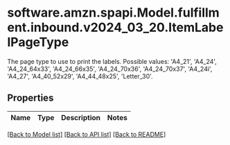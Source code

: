 # software.amzn.spapi.Model.fulfillment.inbound.v2024_03_20.ItemLabelPageType
The page type to use to print the labels. Possible values: 'A4_21', 'A4_24', 'A4_24_64x33', 'A4_24_66x35', 'A4_24_70x36', 'A4_24_70x37', 'A4_24i', 'A4_27', 'A4_40_52x29', 'A4_44_48x25', 'Letter_30'.

## Properties

Name | Type | Description | Notes
------------ | ------------- | ------------- | -------------

[[Back to Model list]](../README.md#documentation-for-models) [[Back to API list]](../README.md#documentation-for-api-endpoints) [[Back to README]](../README.md)


